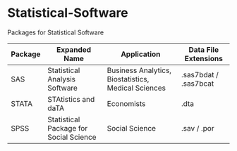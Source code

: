 # Statistical-Software
Packages for Statistical Software

| Package      | Expanded Name | Application | Data File Extensions |
| -----------  | -----------   |  -----------| -----------| 
| SAS    | Statistical Analysis Software | Business Analytics, Biostatistics, Medical Sciences | .sas7bdat / .sas7bcat |
| STATA  | STAtistics and daTA             | Economists | .dta |
| SPSS   | Statistical Package for Social Science | Social Science | .sav / .por |
